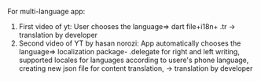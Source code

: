 For multi-language app:
1. First video of yt: User chooses the language=> dart file+i18n+ .tr  -> translation by developer
2. Second video of YT by hasan norozi: App automatically chooses the language=> localization package- .delegate for right and left writing, supported locales for languages according to usere's phone language, creating new json file for content translation, -> translation by developer
   
